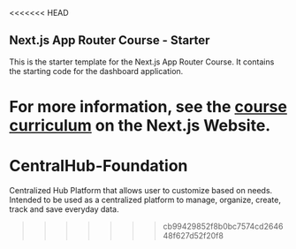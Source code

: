 <<<<<<< HEAD
## Next.js App Router Course - Starter

This is the starter template for the Next.js App Router Course. It contains the starting code for the dashboard application.

For more information, see the [course curriculum](https://nextjs.org/learn) on the Next.js Website.
=======
# CentralHub-Foundation
Centralized Hub Platform that allows user to customize based on needs. Intended to be used as a centralized platform to manage, organize, create, track and save everyday data.
>>>>>>> cb99429852f8b0bc7574cd264648f627d52f20f8
